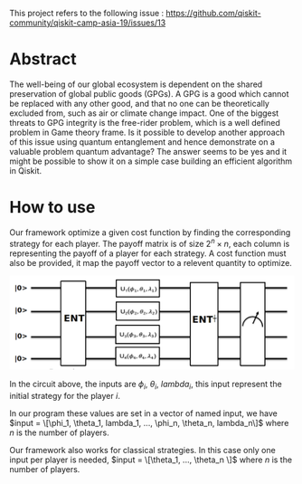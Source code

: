 This project refers to the following issue : https://github.com/qiskit-community/qiskit-camp-asia-19/issues/13

# Abstract
The well-being of our global ecosystem is dependent on the shared preservation of global public goods (GPGs). A GPG is a good which cannot be replaced with any other good, and that no one can be theoretically excluded from, such as air or climate change impact. One of the biggest threats to GPG integrity is the free-rider problem, which is a well defined problem in Game theory frame. Is it possible to develop another approach of this issue using quantum entanglement and hence demonstrate on a valuable problem quantum advantage? The answer seems to be yes and it might be possible to show it on a simple case building an efficient algorithm in Qiskit.



# How to use

Our framework optimize a given cost function by finding the corresponding strategy for each player.
The payoff matrix is of size $2^n \times n$, each column is representing the payoff of a player for each strategy.
A cost function must also be provided, it map the payoff vector to a relevent quantity to optimize.

![circuit](circuit.png)

In the circuit above, the inputs are $\phi_i$, $\theta_i$, $lambda_i$, this input represent the initial strategy for the player $i$.

In our program these values are set in a vector of named input, we have $input = \[\phi_1, \theta_1, lambda_1, ...,  \phi_n, \theta_n, lambda_n\]$ where $n$ is the number of players.


Our framework also works for classical strategies.
In this case only one input per player is needed, $input = \[\theta_1, ...,  \theta_n \]$ where $n$ is the number of players.


